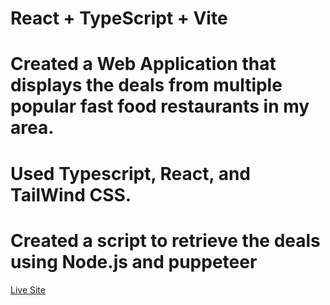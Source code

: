 # React + TypeScript + Vite

# Created a Web Application that displays the deals from multiple popular fast food restaurants in my area.
# Used Typescript, React, and TailWind CSS.

# Created a script to retrieve the deals using Node.js and puppeteer

[Live Site](https://jesus711.github.io/Fast-Food-Deals-App/)

